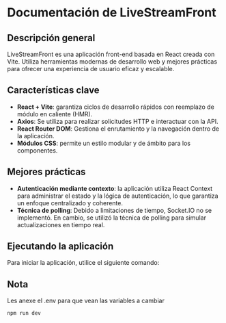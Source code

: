 # Documentación de LiveStreamFront

## Descripción general
LiveStreamFront es una aplicación front-end basada en React creada con Vite. Utiliza herramientas modernas de desarrollo web y mejores prácticas para ofrecer una experiencia de usuario eficaz y escalable.

## Características clave
- **React + Vite**: garantiza ciclos de desarrollo rápidos con reemplazo de módulo en caliente (HMR).
- **Axios**: Se utiliza para realizar solicitudes HTTP e interactuar con la API.
- **React Router DOM**: Gestiona el enrutamiento y la navegación dentro de la aplicación.
- **Módulos CSS**: permite un estilo modular y de ámbito para los componentes.

## Mejores prácticas
- **Autenticación mediante contexto**: la aplicación utiliza React Context para administrar el estado y la lógica de autenticación, lo que garantiza un enfoque centralizado y coherente.
- **Técnica de polling**: Debido a limitaciones de tiempo, Socket.IO no se implementó. En cambio, se utilizó la técnica de polling para simular actualizaciones en tiempo real.

## Ejecutando la aplicación
Para iniciar la aplicación, utilice el siguiente comando:

## Nota
Les anexe el .env para que vean las variables a cambiar

```golpecito
npm run dev
